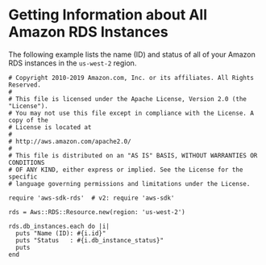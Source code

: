 # Getting Information about All Amazon RDS Instances<a name="rds-example-get-instances"></a>

The following example lists the name \(ID\) and status of all of your Amazon RDS instances in the `us-west-2` region\.

```
# Copyright 2010-2019 Amazon.com, Inc. or its affiliates. All Rights Reserved.
#
# This file is licensed under the Apache License, Version 2.0 (the "License").
# You may not use this file except in compliance with the License. A copy of the
# License is located at
#
# http://aws.amazon.com/apache2.0/
#
# This file is distributed on an "AS IS" BASIS, WITHOUT WARRANTIES OR CONDITIONS
# OF ANY KIND, either express or implied. See the License for the specific
# language governing permissions and limitations under the License.

require 'aws-sdk-rds'  # v2: require 'aws-sdk'

rds = Aws::RDS::Resource.new(region: 'us-west-2')
      
rds.db_instances.each do |i|
  puts "Name (ID): #{i.id}"
  puts "Status   : #{i.db_instance_status}"
  puts
end
```